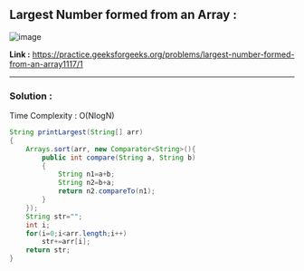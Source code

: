 <h2> Largest Number formed from an Array : </h2>

![image](https://user-images.githubusercontent.com/23376002/209194685-c9e3b3fe-d77f-4d2e-af21-01dc571069ab.png)

**Link :** https://practice.geeksforgeeks.org/problems/largest-number-formed-from-an-array1117/1

------------------------------------------------------------------------------------------------------------------------------------------------------

<h3> Solution : </h3>

Time Complexity : O(NlogN)

```java
String printLargest(String[] arr) 
{
    Arrays.sort(arr, new Comparator<String>(){
        public int compare(String a, String b)
        {
            String n1=a+b;
            String n2=b+a;
            return n2.compareTo(n1);
        }
    });
    String str="";
    int i;
    for(i=0;i<arr.length;i++)
        str+=arr[i];
    return str;
}
```


